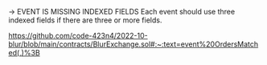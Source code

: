 -> EVENT IS MISSING INDEXED FIELDS
Each event should use three indexed fields if there are three or more fields.

https://github.com/code-423n4/2022-10-blur/blob/main/contracts/BlurExchange.sol#:~:text=event%20OrdersMatched(,)%3B
